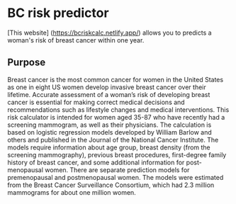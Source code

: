 # BC risk predictor
[This website] (https://bcriskcalc.netlify.app/) allows you to predicts a woman's risk of breast cancer within one year. 
## Purpose
Breast cancer is the most common cancer for women in the United States as one in eight US women develop invasive breast cancer over their lifetime. Accurate assessment of a woman’s risk of developing breast cancer is essential for making correct medical decisions and recommendations such as lifestyle changes and medical interventions. This risk calculator is intended for women aged 35-87 who have recently had a screening mammogram, as well as their physicians. The calculation is based on logistic regression models developed by William Barlow and others and published in the Journal of the National Cancer Institute. The models require information about age group, breast density (from the screening mammography), previous breast procedures, first-degree family history of breast cancer, and some additional information for post-menopausal women. There are separate prediction models for premenopausal and postmenopausal women. The models were estimated from the Breast Cancer Surveillance Consortium, which had 2.3 million mammograms for about one million women.





